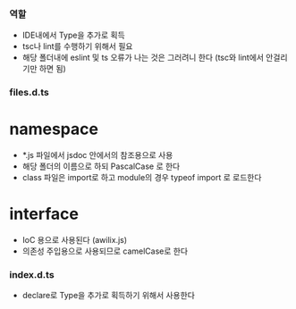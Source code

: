 ### 역할
- IDE내에서 Type을 추가로 획득
- tsc나 lint를 수행하기 위해서 필요
- 해당 폴더내에 eslint 및 ts 오류가 나는 것은 그러려니 한다 (tsc와 lint에서 안걸리기만 하면 됨)

### files.d.ts
# namespace
- *.js 파일에서 jsdoc 안에서의 참조용으로 사용
- 해당 폴더의 이름으로 하되 PascalCase 로 한다
- class 파일은 import로 하고 module의 경우 typeof import 로 로드한다

# interface
- IoC 용으로 사용된다 (awilix.js)
- 의존성 주입용으로 사용되므로 camelCase로 한다

### index.d.ts
- declare로 Type을 추가로 획득하기 위해서 사용한다